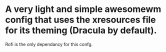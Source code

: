 # A very light and simple awesomewm config that uses the xresources file for its theming (Dracula by default). 
Rofi is the only dependancy for this confg.
